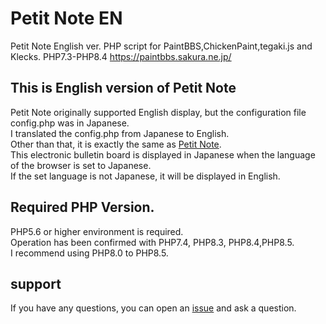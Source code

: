 # Petit Note EN

Petit Note English ver.
PHP script for PaintBBS,ChickenPaint,tegaki.js and Klecks.
PHP7.3-PHP8.4
https://paintbbs.sakura.ne.jp/

## This is English version of Petit Note

Petit Note originally supported English display, but the configuration file config.php was in Japanese.  
I translated the config.php from Japanese to English.  
Other than that, it is exactly the same as [Petit Note](https://github.com/satopian/Petit_Note/).  
This electronic bulletin board is displayed in Japanese when the language of the browser is set to Japanese.  
If the set language is not Japanese, it will be displayed in English.  

## Required PHP Version.
PHP5.6 or higher environment is required.  
Operation has been confirmed with PHP7.4, PHP8.3, PHP8.4,PHP8.5.  
I recommend using PHP8.0 to PHP8.5.  

## support
If you have any questions, you can open an [issue](https://github.com/satopian/Petit_Note_EN/issues) and ask a question.


